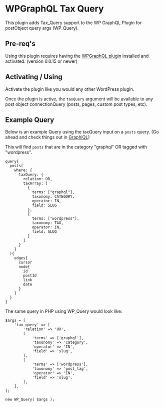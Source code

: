 # WPGraphQL Tax Query

This plugin adds Tax_Query support to the WP GraphQL Plugin for postObject query args (WP_Query).

## Pre-req's
Using this plugin requires having the <a href="https://github.com/wp-graphql/wp-graphql" target="_blank">WPGraphQL plugin</a> installed
and activated. (version 0.0.15 or newer)

## Activating / Using
Activate the plugin like you would any other WordPress plugin.

Once the plugin is active, the `taxQuery` argument will be available to any post object connectionQuery
(posts, pages, custom post types, etc).

## Example Query
Below is an example Query using the taxQuery input on a `posts` query. (Go ahead and check things out in
<a target="_blank" href="https://chrome.google.com/webstore/detail/chromeiql/fkkiamalmpiidkljmicmjfbieiclmeij?hl=en">GraphiQL</a>)

This will find `posts` that are in the category "graphql" OR tagged with "wordpress".

```
query{
  posts(
    where: {
      taxQuery: {
        relation: OR,
        taxArray: [
          {
            terms: ["graphql"],
            taxonomy: CATEGORY,
            operator: IN,
            field: SLUG
          },
          {
            terms: ["wordpress"],
            taxonomy: TAG,
            operator: IN,
            field: SLUG
          }
        ]
      }
  	}
  ){
    edges{
      cursor
      node{
        id
        postId
        link
        date
      }
    }
  }
}
```

The same query in PHP using WP_Query would look like:

```
$args = [
    'tax_query' => [
        'relation' => 'OR',
        [
            'terms' => ['graphql'],
            'taxonomy' => 'category',
            'operator' => 'IN',
            'field' => 'slug',
        ],
        [
            'terms' => ['wordpress'],
            'taxonomy' => 'post_tag',
            'operator' => 'IN',
            'field' => 'slug',
        ],
    ],
];

new WP_Query( $args );
```

